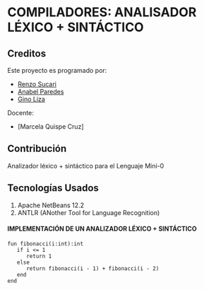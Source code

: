 # COMPILADORES: ANALISADOR LÉXICO + SINTÁCTICO

## Creditos 
Este proyecto es programado por:
* [Renzo Sucari](https://github.com/RenzoAlessandro)
* [Anabel Paredes](https://github.com/anabeL19)
* [Gino Liza](https://github.com/gino-lr)

Docente: 
* [Marcela Quispe Cruz]

## Contribución
Analizador léxico + sintáctico para el Lenguaje Mini-0 

## Tecnologías Usados
1. Apache NetBeans 12.2
2. ANTLR (ANother Tool for Language Recognition)

#### IMPLEMENTACIÓN DE UN ANALIZADOR LÉXICO + SINTÁCTICO
```
fun fibonacci(i:int):int
   if i <= 1
      return 1
   else
      return fibonacci(i - 1) + fibonacci(i - 2)
   end
end

```
